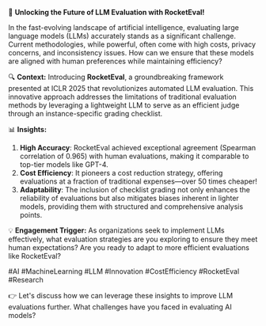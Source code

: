 
🚀 **Unlocking the Future of LLM Evaluation with RocketEval!**

In the fast-evolving landscape of artificial intelligence, evaluating large language models (LLMs) accurately stands as a significant challenge. Current methodologies, while powerful, often come with high costs, privacy concerns, and inconsistency issues. How can we ensure that these models are aligned with human preferences while maintaining efficiency?

🔍 **Context:**
Introducing **RocketEval**, a groundbreaking framework presented at ICLR 2025 that revolutionizes automated LLM evaluation. This innovative approach addresses the limitations of traditional evaluation methods by leveraging a lightweight LLM to serve as an efficient judge through an instance-specific grading checklist. 

📊 **Insights:**
1. **High Accuracy**: RocketEval achieved exceptional agreement (Spearman correlation of 0.965) with human evaluations, making it comparable to top-tier models like GPT-4.
2. **Cost Efficiency**: It pioneers a cost reduction strategy, offering evaluations at a fraction of traditional expenses—over 50 times cheaper!
3. **Adaptability**: The inclusion of checklist grading not only enhances the reliability of evaluations but also mitigates biases inherent in lighter models, providing them with structured and comprehensive analysis points.

💡 **Engagement Trigger:**
As organizations seek to implement LLMs effectively, what evaluation strategies are you exploring to ensure they meet human expectations? Are you ready to adapt to more efficient evaluations like RocketEval? 

#AI #MachineLearning #LLM #Innovation #CostEfficiency #RocketEval #Research

👉 Let's discuss how we can leverage these insights to improve LLM evaluations further. What challenges have you faced in evaluating AI models?
